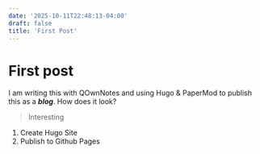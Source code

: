 ```yaml
---
date: '2025-10-11T22:48:13-04:00'
draft: false
title: 'First Post'
---
```

# First post
I am writing this with QOwnNotes and using Hugo & PaperMod to publish this as a ***blog***.
How does it look?
> Interesting
1. Create Hugo Site
2. Publish to Github Pages
